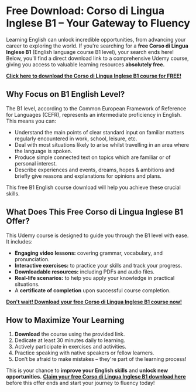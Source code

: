# Free Download: Corso di Lingua Inglese B1 – Your Gateway to Fluency

Learning English can unlock incredible opportunities, from advancing your career to exploring the world. If you're searching for a **free Corso di Lingua Inglese B1** (English language course B1 level), your search ends here! Below, you'll find a direct download link to a comprehensive Udemy course, giving you access to valuable learning resources **absolutely free.**

[**Click here to download the Corso di Lingua Inglese B1 course for FREE!**](https://udemywork.com/corso-di-lingua-inglese-b1)

## Why Focus on B1 English Level?

The B1 level, according to the Common European Framework of Reference for Languages (CEFR), represents an intermediate proficiency in English. This means you can:

*   Understand the main points of clear standard input on familiar matters regularly encountered in work, school, leisure, etc.
*   Deal with most situations likely to arise whilst travelling in an area where the language is spoken.
*   Produce simple connected text on topics which are familiar or of personal interest.
*   Describe experiences and events, dreams, hopes & ambitions and briefly give reasons and explanations for opinions and plans.

This free B1 English course download will help you achieve these crucial skills.

## What Does This Free Corso di Lingua Inglese B1 Offer?

This Udemy course is designed to guide you through the B1 level with ease. It includes:

*   **Engaging video lessons:** covering grammar, vocabulary, and pronunciation.
*   **Interactive exercises:** to practice your skills and track your progress.
*   **Downloadable resources:** including PDFs and audio files.
*   **Real-life scenarios:** to help you apply your knowledge in practical situations.
*   A **certificate of completion** upon successful course completion.

[**Don't wait! Download your free Corso di Lingua Inglese B1 course now!**](https://udemywork.com/corso-di-lingua-inglese-b1)

## How to Maximize Your Learning

1.  **Download** the course using the provided link.
2.  Dedicate at least 30 minutes daily to learning.
3.  Actively participate in exercises and activities.
4.  Practice speaking with native speakers or fellow learners.
5.  Don’t be afraid to make mistakes – they're part of the learning process!

This is your chance to **improve your English skills** and **unlock new opportunities.** [**Claim your free Corso di Lingua Inglese B1 download here**](https://udemywork.com/corso-di-lingua-inglese-b1) before this offer ends and start your journey to fluency today!
